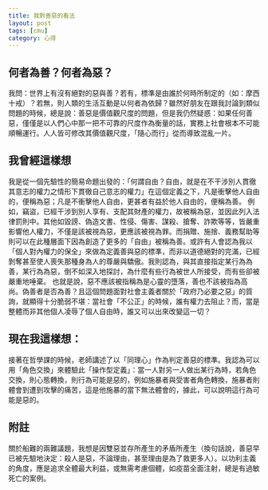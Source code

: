 ```yaml
---
title: 我對善惡的看法
layout: post
tags: [cmu]
category: 心得
---
```

## 何者為善？何者為惡？
我問：世界上有沒有絕對的惡與善？若有，標準是由誰於何時所制定的（如：摩西十戒）？若無，則人類的生活互動是以何者為依歸？雖然好朋友在跟我討論到類似問題的時候，總是說：善惡是價值觀尺度的問題，但是我仍然疑惑：如果任何善惡，僅僅是以人們心中那一把不可靠的尺度作為衡量的話，實務上社會根本不可能順暢運行。人人皆可修改其價值觀尺度，「隨心而行」從而導致混亂一片。

## 我曾經這樣想
我是從一個先驗性的簡易命題出發的：「何謂自由？自由，就是在不干涉別人貫徹其意志的權力之情形下貫徹自己意志的權力」在這個定義之下，凡是衝擊他人自由的，便稱為惡；凡是不衝擊他人自由，更甚者有益於他人自由的，便稱為善。
例如，竊盜，已經干涉到別人享有、支配其財產的權力，故被稱為惡，並因此列入法律罰則中。其他如毀謗、偽造文書、性侵、傷害、謀殺、搶奪、詐欺等等，皆嚴重影響他人權力，不僅是該被視為惡，更應該被視為罪。而捐贈、施捨、義務幫助等則可以在此種層面下因為創造了更多的「自由」被稱為善。或許有人會認為我以「個人對內權力的保全」來做為定義善與惡的標準，而非以道德絕對的完滿，已經剝奪甚至使人喪失那種身為人的尊嚴與驕傲。我則認為，與其直接指定某行為為善，某行為為惡，倒不如深入地探討，為什麼有些行為被世人所接受，而有些卻被嚴重地唾棄。
也就是說，惡不應該被指稱為是心靈的墮落，善也不該被指為高尚。偽善者是否為善？且這個問題面對社會主義者關於「政府乃必要之惡」的質詢，就顯得十分脆弱不堪：當社會「不公正」的時候，誰有權力去阻止？而，當是整體而非其他個人凌辱了個人自由時，誰又可以出來改變這一切？

## 現在我這樣想：
接著在哲學課的時候，老師講述了以「同理心」作為判定善惡的標準。我認為可以用「角色交換」來體驗此「操作型定義」：當一人對另一人做出某行為時，若角色交換，則心態轉換，則行為可能是惡的，例如施暴者與受害者角色轉換，施暴者則體會到遭到攻擊的痛苦，這是他施暴的當下無法體會的，據此，可以說明這行為可能是惡的。

## 附註
關於船難的兩難議題，我想是因雙惡並存所產生的矛盾所產生（換句話說，善惡早已被先驗地決定：殺人是惡，不論理由，甚至理由是為了救更多人）。以功利主義的角度，應是追求全體最大利益，或無需考慮個體，如疫苗全面注射，總是有過敏死亡的案例。

